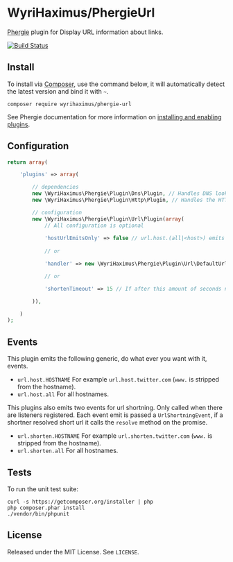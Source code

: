 # WyriHaximus/PhergieUrl

[Phergie](http://github.com/phergie/phergie-irc-bot-react/) plugin for Display URL information about links.

[![Build Status](https://secure.travis-ci.org/WyriHaximus/PhergieUrl.png?branch=master)](http://travis-ci.org/WyriHaximus/PhergieUrl)

## Install

To install via [Composer](http://getcomposer.org/), use the command below, it will automatically detect the latest version and bind it with `~`.

```
composer require wyrihaximus/phergie-url 
```

See Phergie documentation for more information on
[installing and enabling plugins](https://github.com/phergie/phergie-irc-bot-react/wiki/Usage#plugins).

## Configuration

```php
return array(

    'plugins' => array(

        // dependencies
        new \WyriHaximus\Phergie\Plugin\Dns\Plugin, // Handles DNS lookups for the HTTP plugin
        new \WyriHaximus\Phergie\Plugin\Http\Plugin, // Handles the HTTP requests for this plugin

        // configuration
        new \WyriHaximus\Phergie\Plugin\Url\Plugin(array(
            // All configuration is optional
            
            'hostUrlEmitsOnly' => false // url.host.(all|<host>) emits only, no further URL handling / shortening
            
            // or

            'handler' => new \WyriHaximus\Phergie\Plugin\Url\DefaultUrlHandler(), // URL handler that creates a formatted message based on the URL

            // or

            'shortenTimeout' => 15 // If after this amount of seconds no url shortner has come up with a short URL the normal URL will be used. (Not in effect when there are no shortners listening.)

        )),

    )
);
```

## Events

This plugin emits the following generic, do what ever you want with it, events.

* `url.host.HOSTNAME` For example `url.host.twitter.com` (`www.` is stripped from the hostname).
* `url.host.all` For all hostnames.

This plugins also emits two events for url shortning. Only called when there are listeners registered. Each event emit is passed a `UrlShortningEvent`, if a shortner resolved short url it calls the `resolve` method on the promise.

* `url.shorten.HOSTNAME` For example `url.shorten.twitter.com` (`www.` is stripped from the hostname).
* `url.shorten.all` For all hostnames.

## Tests

To run the unit test suite:

```
curl -s https://getcomposer.org/installer | php
php composer.phar install
./vendor/bin/phpunit
```

## License

Released under the MIT License. See `LICENSE`.
